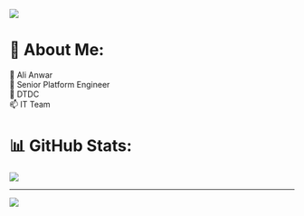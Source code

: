 ![](https://komarev.com/ghpvc/?username=echobash-dtdc)

  # 💫 About Me:
🔭 Ali Anwar<br>🌱 Senior Platform Engineer<br>🔭 DTDC<br>📫 IT Team


# 📊 GitHub Stats:
<!-- 
![](https://github-readme-stats.vercel.app/api?username=echobash-dtdc&theme=dark&hide_border=false&include_all_commits=false&count_private=false)<br/>
![](https://nirzak-streak-stats.vercel.app/?user=echobash-dtdc&theme=dark&hide_border=false)<br/>
-->
![](https://github-readme-stats.vercel.app/api/top-langs/?username=echobash-dtdc&theme=dark&hide_border=false&include_all_commits=false&count_private=false&layout=compact)

---
[![](https://visitcount.itsvg.in/api?id=echobash-dtdc&icon=0&color=0)](https://visitcount.itsvg.in)
